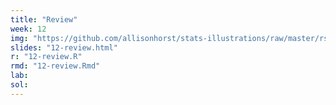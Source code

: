 ```yaml
---
title: "Review"
week: 12
img: "https://github.com/allisonhorst/stats-illustrations/raw/master/rstats-artwork/heartyr.gif"
slides: "12-review.html"
r: "12-review.R"
rmd: "12-review.Rmd"
lab:
sol:
---
```

